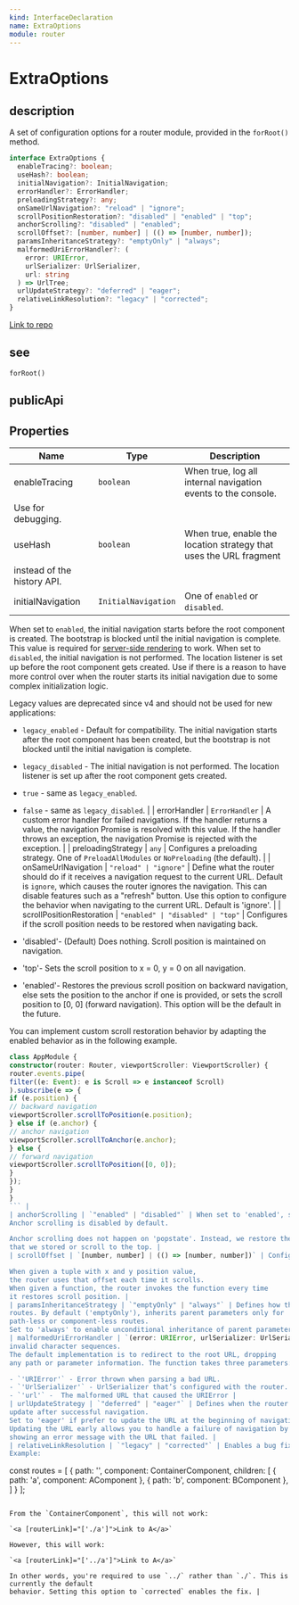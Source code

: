 ```yaml
---
kind: InterfaceDeclaration
name: ExtraOptions
module: router
---
```


# ExtraOptions

## description

A set of configuration options for a router module, provided in the
`forRoot()` method.

```ts
interface ExtraOptions {
  enableTracing?: boolean;
  useHash?: boolean;
  initialNavigation?: InitialNavigation;
  errorHandler?: ErrorHandler;
  preloadingStrategy?: any;
  onSameUrlNavigation?: "reload" | "ignore";
  scrollPositionRestoration?: "disabled" | "enabled" | "top";
  anchorScrolling?: "disabled" | "enabled";
  scrollOffset?: [number, number] | (() => [number, number]);
  paramsInheritanceStrategy?: "emptyOnly" | "always";
  malformedUriErrorHandler?: (
    error: URIError,
    urlSerializer: UrlSerializer,
    url: string
  ) => UrlTree;
  urlUpdateStrategy?: "deferred" | "eager";
  relativeLinkResolution?: "legacy" | "corrected";
}
```

[Link to repo](https://github.com/timdeschryver/angular/blob/master/packages/router/src/router_module.ts#L261-L432)

## see

`forRoot()`

## publicApi

## Properties

| Name                        | Type                | Description                                                        |
| --------------------------- | ------------------- | ------------------------------------------------------------------ |
| enableTracing               | `boolean`           | When true, log all internal navigation events to the console.      |
| Use for debugging.          |
| useHash                     | `boolean`           | When true, enable the location strategy that uses the URL fragment |
| instead of the history API. |
| initialNavigation           | `InitialNavigation` | One of `enabled` or `disabled`.                                    |

When set to `enabled`, the initial navigation starts before the root component is created.
The bootstrap is blocked until the initial navigation is complete. This value is required for
[server-side rendering](guide/universal) to work.
When set to `disabled`, the initial navigation is not performed.
The location listener is set up before the root component gets created.
Use if there is a reason to have more control over when the router
starts its initial navigation due to some complex initialization logic.

Legacy values are deprecated since v4 and should not be used for new applications:

- `legacy_enabled` - Default for compatibility.
  The initial navigation starts after the root component has been created,
  but the bootstrap is not blocked until the initial navigation is complete.
- `legacy_disabled` - The initial navigation is not performed.
  The location listener is set up after the root component gets created.
- `true` - same as `legacy_enabled`.
- `false` - same as `legacy_disabled`. |
  | errorHandler | `ErrorHandler` | A custom error handler for failed navigations.
  If the handler returns a value, the navigation Promise is resolved with this value.
  If the handler throws an exception, the navigation Promise is rejected with the exception. |
  | preloadingStrategy | `any` | Configures a preloading strategy.
  One of `PreloadAllModules` or `NoPreloading` (the default). |
  | onSameUrlNavigation | `"reload" | "ignore"` | Define what the router should do if it receives a navigation request to the current URL.
  Default is `ignore`, which causes the router ignores the navigation.
  This can disable features such as a "refresh" button.
  Use this option to configure the behavior when navigating to the
  current URL. Default is 'ignore'. |
  | scrollPositionRestoration | `"enabled" | "disabled" | "top"` | Configures if the scroll position needs to be restored when navigating back.

- 'disabled'- (Default) Does nothing. Scroll position is maintained on navigation.
- 'top'- Sets the scroll position to x = 0, y = 0 on all navigation.
- 'enabled'- Restores the previous scroll position on backward navigation, else sets the
  position to the anchor if one is provided, or sets the scroll position to [0, 0] (forward
  navigation). This option will be the default in the future.

You can implement custom scroll restoration behavior by adapting the enabled behavior as
in the following example.

````typescript
class AppModule {
constructor(router: Router, viewportScroller: ViewportScroller) {
router.events.pipe(
filter((e: Event): e is Scroll => e instanceof Scroll)
).subscribe(e => {
if (e.position) {
// backward navigation
viewportScroller.scrollToPosition(e.position);
} else if (e.anchor) {
// anchor navigation
viewportScroller.scrollToAnchor(e.anchor);
} else {
// forward navigation
viewportScroller.scrollToPosition([0, 0]);
}
});
}
}
``` |
| anchorScrolling | `"enabled" | "disabled"` | When set to 'enabled', scrolls to the anchor element when the URL has a fragment.
Anchor scrolling is disabled by default.

Anchor scrolling does not happen on 'popstate'. Instead, we restore the position
that we stored or scroll to the top. |
| scrollOffset | `[number, number] | (() => [number, number])` | Configures the scroll offset the router will use when scrolling to an element.

When given a tuple with x and y position value,
the router uses that offset each time it scrolls.
When given a function, the router invokes the function every time
it restores scroll position. |
| paramsInheritanceStrategy | `"emptyOnly" | "always"` | Defines how the router merges parameters, data, and resolved data from parent to child
routes. By default ('emptyOnly'), inherits parent parameters only for
path-less or component-less routes.
Set to 'always' to enable unconditional inheritance of parent parameters. |
| malformedUriErrorHandler | `(error: URIError, urlSerializer: UrlSerializer, url: string) => UrlTree` | A custom handler for malformed URI errors. The handler is invoked when `encodedURI` contains
invalid character sequences.
The default implementation is to redirect to the root URL, dropping
any path or parameter information. The function takes three parameters:

- `'URIError'` - Error thrown when parsing a bad URL.
- `'UrlSerializer'` - UrlSerializer that’s configured with the router.
- `'url'` -  The malformed URL that caused the URIError |
| urlUpdateStrategy | `"deferred" | "eager"` | Defines when the router updates the browser URL. By default ('deferred'),
update after successful navigation.
Set to 'eager' if prefer to update the URL at the beginning of navigation.
Updating the URL early allows you to handle a failure of navigation by
showing an error message with the URL that failed. |
| relativeLinkResolution | `"legacy" | "corrected"` | Enables a bug fix that corrects relative link resolution in components with empty paths.
Example:

````

const routes = [
{
path: '',
component: ContainerComponent,
children: [
{ path: 'a', component: AComponent },
{ path: 'b', component: BComponent },
]
}
];

```

From the `ContainerComponent`, this will not work:

`<a [routerLink]="['./a']">Link to A</a>`

However, this will work:

`<a [routerLink]="['../a']">Link to A</a>`

In other words, you're required to use `../` rather than `./`. This is currently the default
behavior. Setting this option to `corrected` enables the fix. |
```
